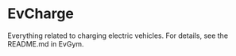 # EvCharge

Everything related to charging electric vehicles. For details, see the README.md in EvGym.
